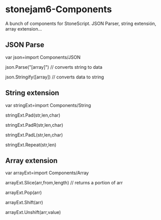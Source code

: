 # stonejam6-Components
A bunch of components for StoneScript. JSON Parser, string extensión, array extension...


## JSON Parse
var json=import Components/JSON

json.Parse("[array]")	// converts string to data

json.Stringify([array])	// converts data to string

## String extension
var stringExt=import Components/String

stringExt.Pad(str,len,char)

stringExt.PadR(str,len,char)

stringExt.PadL(str,len,char)

stringExt.Repeat(str,len)

## Array extension
var arrayExt=import Components/Array

arrayExt.Slice(arr,from,length)	// returns a portion of arr

arrayExt.Pop(arr)

arrayExt.Shift(arr)

arrayExt.Unshift(arr,value)
